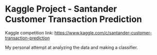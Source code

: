 Kaggle Project - Santander Customer Transaction Prediction
==========================================================

Kaggle competition link: https://www.kaggle.com/c/santander-customer-transaction-prediction

My personal attempt at analyzing the data and making a classifier.
